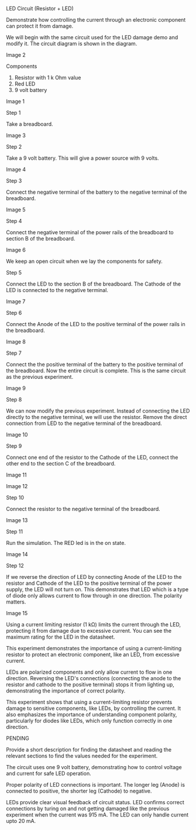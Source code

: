LED Circuit (Resistor + LED)

Demonstrate how controlling the current through an electronic component can protect it from damage.

We will begin with the same circuit used for the LED damage demo and modify it. The circuit diagram is shown in the diagram.

Image 2

Components

1. Resistor with 1 k Ohm value
2. Red LED
3. 9 volt battery

Image 1

Step 1

Take a breadboard.

Image 3

Step 2

Take a 9 volt battery. This will give a power source with 9 volts.

Image 4

Step 3

Connect the negative terminal of the battery to the negative terminal of the breadboard.

Image 5

Step 4

Connect the negative terminal of the power rails of the breadboard to section B of the breadboard.

Image 6

We keep an open circuit when we lay the components for safety.

Step 5

Connect the LED to the section B of the breadboard. The Cathode of the LED is connected to the negative terminal.

Image 7

Step 6

Connect the Anode of the LED to the positive terminal of the power rails in the breadboard.

Image 8

Step 7

Connect the the positive terminal of the battery to the positive terminal of the breadboard. Now the entire circuit is complete. This is the same circuit as the previous experiment.

Image 9

Step 8

We can now modify the previous experiment. Instead of connecting the LED directly to the negative terminal, we will use the resistor. Remove the direct connection from LED to the negative terminal of the breadboard.

Image 10

Step 9

Connect one end of the resistor to the Cathode of the LED, connect the other end to the section C of the breadboard.

Image 11

Image 12

Step 10

Connect the resistor to the negative terminal of the breadboard.

Image 13

Step 11

Run the simulation. The RED led is in the on state.

Image 14

Step 12

If we reverse the direction of LED by connecting Anode of the LED to the resistor and Cathode of the LED to the positive terminal of the power supply, the LED will not turn on. This demonstrates that LED which is a type of diode only allows current to flow through in one direction. The polarity matters.

Image 15

Using a current limiting resistor (1 kΩ) limits the current through the LED, protecting it from damage due to excessive current. You can see the maximum rating for the LED in the datasheet.

This experiment demonstrates the importance of using a current-limiting resistor to protect an electronic component, like an LED, from excessive current.

LEDs are polarized components and only allow current to flow in one direction. Reversing the LED's connections (connecting the anode to the resistor and cathode to the positive terminal) stops it from lighting up, demonstrating the importance of correct polarity.

This experiment shows that using a current-limiting resistor prevents damage to sensitive components, like LEDs, by controlling the current. It also emphasizes the importance of understanding component polarity, particularly for diodes like LEDs, which only function correctly in one direction.

PENDING

Provide a short description for finding the datasheet and reading the relevant sections to find the values needed for the experiment.

The circuit uses one 9 volt battery, demonstrating how to control voltage and current for safe LED operation.

Proper polarity of LED connections is important. The longer leg (Anode) is connected to positive, the shorter leg (Cathode) to negative.

LEDs provide clear visual feedback of circuit status. LED confirms correct connections by turing on and not getting damaged like the previous experiment when the current was 915 mA. The LED can only handle current upto 20 mA.
